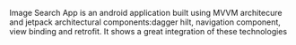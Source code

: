 Image Search App is an android application built using MVVM architecure and jetpack architectural components:dagger hilt, navigation component, view binding and retrofit. It shows a great integration of these technologies

